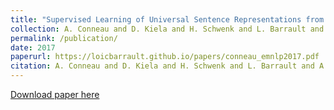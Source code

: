 ```yaml
---
title: "Supervised Learning of Universal Sentence Representations from Natural Language Inference Data"
collection: A. Conneau and D. Kiela and H. Schwenk and L. Barrault and A. Bordes
permalink: /publication/
date: 2017
paperurl: https://loicbarrault.github.io/papers/conneau_emnlp2017.pdf
citation: A. Conneau and D. Kiela and H. Schwenk and L. Barrault and A. Bordes "Supervised Learning of Universal Sentence Representations from Natural Language Inference Data" <i>, Empirical Methods in Natural Language Processing (EMNLP'17) 
---
```

[Download paper here](https://loicbarrault.github.io/papers/conneau_emnlp2017.pdf)